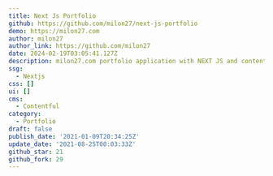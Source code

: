 ```yaml
---
title: Next Js Portfolio
github: https://github.com/milon27/next-js-portfolio
demo: https://milon27.com
author: milon27
author_link: https://github.com/milon27
date: 2024-02-19T03:05:41.127Z
description: milon27.com portfolio application with NEXT JS and contentful
ssg:
  - Nextjs
css: []
ui: []
cms:
  - Contentful
category:
  - Portfolio
draft: false
publish_date: '2021-01-09T20:34:25Z'
update_date: '2021-08-25T00:03:33Z'
github_star: 21
github_fork: 29
---
```

